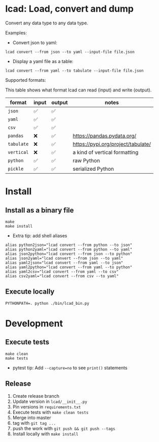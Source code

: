 # lcad: Load, convert and dump

Convert any data type to any data type.

Examples:

* Convert json to yaml:
```
lcad convert --from json --to yaml --input-file file.json
```

* Display a yaml file as a table:
```
lcad convert --from yaml --to tabulate --input-file file.json
```

Supported formats:

This table shows what format lcad can read (input) and write (output).

| format | input | output | notes |
|--------|-------|--------|-------|
| `json` | :white_check_mark: | :white_check_mark: | |
| `yaml` | :white_check_mark: | :white_check_mark: | |
| `csv`  | :white_check_mark: | :white_check_mark: | |
| `pandas` | :x: | :white_check_mark: | https://pandas.pydata.org/ |
| `tabulate` | :x: | :white_check_mark: | https://pypi.org/project/tabulate/ |
| `vertical` | :x: | :white_check_mark: | a kind of vertical formatting |
| `python` | :white_check_mark: | :white_check_mark: | raw Python |
| `pickle` | :white_check_mark: | :white_check_mark: | serialized Python |

# Install

## Install as a binary file

```
make
make install
```

* Extra tip: add shell aliases
```
alias python2json="lcad convert --from python --to json"
alias python2yaml="lcad convert --from python --to yaml"
alias json2python="lcad convert --from json --to python"
alias json2yaml="lcad convert --from json --to yaml"
alias yaml2json="lcad convert --from yaml --to json"
alias yaml2python="lcad convert --from yaml --to python"
alias yaml2csv="lcad convert --from yaml --to csv"
alias csv2yaml="lcad convert --from csv --to yaml"
```

## Execute locally

```
PYTHONPATH=. python ./bin/lcad_bin.py
```

# Development

## Execute tests

```
make clean
make tests
```

* pytest tip: Add `--capture=no` to see `print()` statements

## Release

1. Create release branch
1. Update version in `lcad/__init__.py`
1. Pin versions in `requirements.txt`
1. Execute tests with `make clean tests`
1. Merge into master
1. tag with `git tag ...`
1. push the work with `git push && git push --tags`
1. Install locally with `make install`
